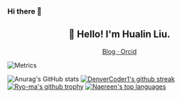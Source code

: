 ### Hi there 👋

<!--
**liaochenlanruo/liaochenlanruo** is a ✨ _special_ ✨ repository because its `README.md` (this file) appears on your GitHub profile.

Here are some ideas to get you started:

- 🔭 I’m currently working on ...
- 🌱 I’m currently learning ...
- 👯 I’m looking to collaborate on ...
- 🤔 I’m looking for help with ...
- 💬 Ask me about ...
- 📫 How to reach me: ...
- 😄 Pronouns: ...
- ⚡ Fun fact: ...
-->
### 
<h2 align="center">👋 Hello! I'm Hualin Liu.</h2>
<p align="center">
  <a href="https://liaochenlanruo.gitee.io/">
  Blog · 
  </a>
  <a href="https://orcid.org/0000-0002-3630-5522">
  Orcid
  </a>
</p>

 ![Metrics](https://github-metrics.svg)
 
 ![Anurag's GitHub stats](https://github-readme-stats.vercel.app/api?username=liaochenlanruo&theme=highcontrast&show_icons=true) [![DenverCoder1's github streak](https://github-readme-streak-stats.herokuapp.com/?user=liaochenlanruo&theme=blue-green)](https://github.com/DenverCoder1/github-readme-streak-stats)
 [![Ryo-ma's github trophy](https://github-profile-trophy.vercel.app/?username=liaochenlanruo&row=1)](https://github.com/ryo-ma/github-profile-trophy)     [![Naereen's top languages](https://github-readme-stats.vercel.app/api/top-langs/?username=liaochenlanruo&theme=blue-green)](https://github.com/anuraghazra/github-readme-stats)
 

<!--
<table style="width:100%">
  <tr>
    <th><a href="https://github.com/liaochenlanruo">
      <img src="https://github-readme-stats.vercel.app/api?username=liaochenlanruo&show_icons=true&hide_border=true&count_private=true&include_all_commits=true" />
    </a></th>
    <th><a href="https://github.com/liaochenlanruo">
      <img src="https://github-readme-stats.vercel.app/api/top-langs/?username=liaochenlanruo&layout=compact&langs_count=6&hide=html,css" />
    </a></th>
  </tr>    
</table>

  <th><a href="https://github.com/liaochenlanruo">
     <img src="https://github-readme-stats.vercel.app/api/wakatime?username=liaochenlanruo&layout=compact&v=2"/>
    </a><th>
-->
